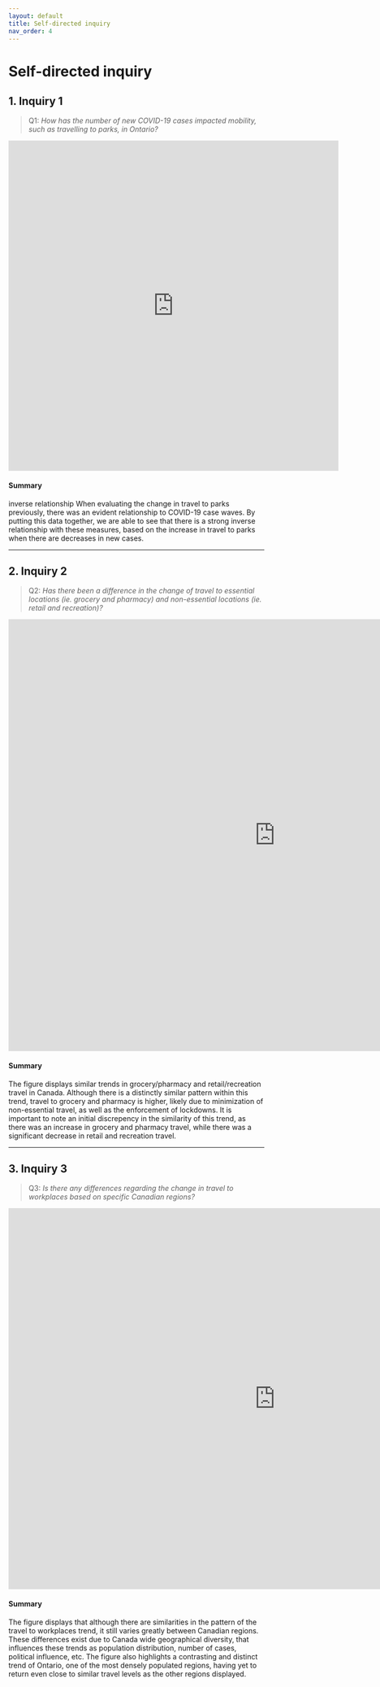 ```yaml
---
layout: default
title: Self-directed inquiry
nav_order: 4
---
```


# Self-directed inquiry

## 1. Inquiry 1

> Q1: *How has the number of new COVID-19 cases impacted mobility, such as travelling to parks, in Ontario?*

<!-- Paste your embed code for your figure below-->

<iframe seamless frameborder="0" src="https://public.tableau.com/views/Selfdirected1/Dashboard2?:embed=yes&:display_count=yes&:showVizHome=no" width = '650' height = '650' scrolling='no'></iframe> 

#### Summary
<!-- Write a 2-sentence summary of the trends shown in the figure embedded above-->

inverse relationship
When evaluating the change in travel to parks previously, there was an evident relationship to COVID-19 case waves. By putting this data together, we are able to see that there is a strong inverse relationship with these measures, based on the increase in travel to parks when there are decreases in new cases. 


---

## 2. Inquiry 2

> Q2: *Has there been a difference in the change of travel to essential locations (ie. grocery and pharmacy) and non-essential locations (ie. retail and recreation)?*

<!-- Paste your embed code for your figure below-->

<iframe seamless frameborder="0" src="https://public.tableau.com/views/Inquiry2_16224118227000/Dashboard1?:embed=yes&:display_count=yes&:showVizHome=no" width = '1050' height = '850' scrolling='no'></iframe> 


#### Summary
<!-- Write a 2-sentence summary of the trends shown in the figure embedded above-->

The figure displays similar trends in grocery/pharmacy and retail/recreation travel in Canada. Although there is a distinctly similar pattern within this trend, travel to grocery and pharmacy is higher, likely due to minimization of non-essential travel, as well as the enforcement of lockdowns. It is important to note an initial discrepency in the similarity of this trend, as there was an increase in grocery and pharmacy travel, while there was a significant decrease in retail and recreation travel. 


---


## 3. Inquiry 3

> Q3: *Is there any differences regarding the change in travel to workplaces based on specific Canadian regions?*

<!-- Paste your embed code for your figure below-->

<iframe seamless frameborder="0" src="https://public.tableau.com/views/Inquiry3_16224134676180/Dashboard1?:embed=yes&:display_count=yes&:showVizHome=no" width = '1050' height = '750' scrolling='no'></iframe>

#### Summary
<!-- Write a 2-sentence summary of the trends shown in the figure embedded above-->

The figure displays that although there are similarities in the pattern of the travel to workplaces trend, it still varies greatly between Canadian regions. These differences exist due to Canada wide geographical diversity, that influences these trends as population distribution, number of cases, political influence, etc. The figure also highlights a contrasting and distinct trend of Ontario, one of the most densely populated regions, having yet to return even close to similar travel levels as the other regions displayed. 
